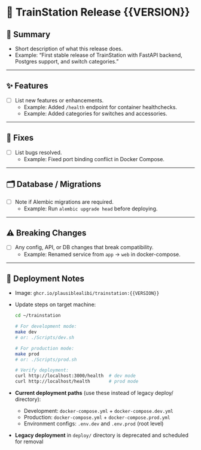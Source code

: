 # 🚂 TrainStation Release {{VERSION}}

## 📌 Summary
- Short description of what this release does.
- Example: “First stable release of TrainStation with FastAPI backend, Postgres support, and switch categories.”

---

## ✨ Features
- [ ] List new features or enhancements.
  - Example: Added `/health` endpoint for container healthchecks.
  - Example: Added categories for switches and accessories.

---

## 🐞 Fixes
- [ ] List bugs resolved.
  - Example: Fixed port binding conflict in Docker Compose.

---

## 🗂 Database / Migrations
- [ ] Note if Alembic migrations are required.
  - Example: Run `alembic upgrade head` before deploying.

---

## ⚠️ Breaking Changes
- [ ] Any config, API, or DB changes that break compatibility.
  - Example: Renamed service from `app` → `web` in docker-compose.

---

## 🐳 Deployment Notes
- Image: `ghcr.io/plausiblealibi/trainstation:{{VERSION}}`
- Update steps on target machine:
  ```bash
  cd ~/trainstation
  
  # For development mode:
  make dev
  # or: ./Scripts/dev.sh
  
  # For production mode:
  make prod  
  # or: ./Scripts/prod.sh
  
  # Verify deployment:
  curl http://localhost:3000/health  # dev mode
  curl http://localhost/health       # prod mode
  ```

- **Current deployment paths** (use these instead of legacy deploy/ directory):
  - Development: `docker-compose.yml` + `docker-compose.dev.yml`
  - Production: `docker-compose.yml` + `docker-compose.prod.yml`
  - Environment configs: `.env.dev` and `.env.prod` (root level)

- **Legacy deployment** in `deploy/` directory is deprecated and scheduled for removal